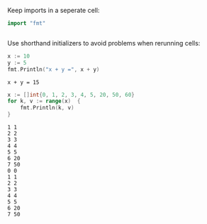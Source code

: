 Keep imports in a seperate cell:

```go
import "fmt"
```
```8 60
```


Use shorthand initializers to avoid problems when rerunning cells:

```go
x := 10
y := 5
fmt.Println("x + y =", x + y)
```
```x + y = 15
x + y = 15
```
```go
x := []int{0, 1, 2, 3, 4, 5, 20, 50, 60}
for k, v := range(x)  {
	fmt.Println(k, v)
}
```
```0 0
1 1
2 2
3 3
4 4
5 5
6 20
7 50
0 0
1 1
2 2
3 3
4 4
5 5
6 20
7 50
```
